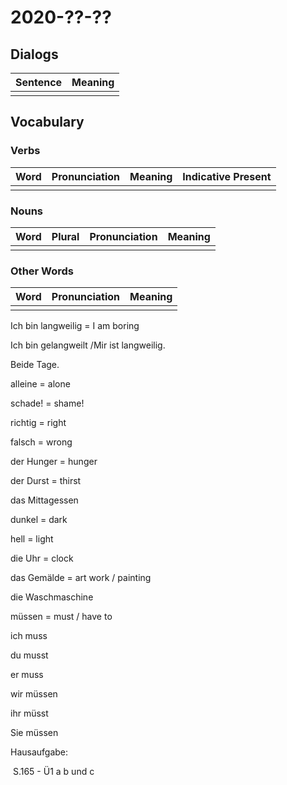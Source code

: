 # 2020-??-??

## Dialogs

| Sentence | Meaning |
| -------- | ------- |
|          |         |

## Vocabulary

### Verbs

| Word | Pronunciation | Meaning | Indicative Present |
| ---- | ------------- | ------- | ------------------ |
|      |               |         |                    |

### Nouns

| Word | Plural | Pronunciation | Meaning |
| ---- | ------ | ------------- | ------- |
|      |        |               |         |

### Other Words

| Word | Pronunciation | Meaning |
| ---- | ------------- | ------- |
|      |               |         |

Ich bin langweilig = I am boring 

Ich bin gelangweilt /Mir ist langweilig. 





Beide Tage. 



alleine = alone



schade! = shame!



richtig = right 

falsch = wrong 



der Hunger = hunger

der Durst = thirst



das Mittagessen 



dunkel = dark 

hell = light 



die Uhr = clock



das Gemälde = art work / painting



die Waschmaschine



müssen = must / have to 



ich muss

du musst 

er muss

wir müssen 

ihr müsst 

Sie müssen



Hausaufgabe:

​    S.165 - Ü1 a b und c

 